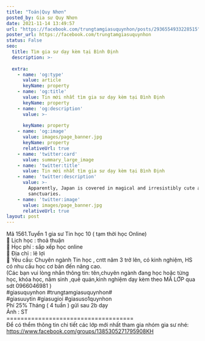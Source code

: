 ```yaml
---
title: "Toán|Quy Nhơn"
posted_by: Gia sư Quy Nhơn
date: 2021-11-14 13:49:57
url: "https://facebook.com/trungtamgiasuquynhon/posts/2936554933228515"
poster_url: https://facebook.com/trungtamgiasuquynhon
status: False
seo:
  title: Tìm gia sư dạy kèm tại Bình Định
  description: >-
    
  extra:
    - name: 'og:type'
      value: article
      keyName: property
    - name: 'og:title'
      value: Tin mới nhất tìm gia sư dạy kèm tại Bình Định
      keyName: property
    - name: 'og:description'
      value: >-
        
      keyName: property
    - name: 'og:image'
      value: images/page_banner.jpg
      keyName: property
      relativeUrl: true
    - name: 'twitter:card'
      value: summary_large_image
    - name: 'twitter:title'
      value: Tin mới nhất tìm gia sư dạy kèm tại Bình Định
    - name: 'twitter:description'
      value: >-
        Apparently, Japan is covered in magical and irresistibly cute animal
        sanctuaries.
    - name: 'twitter:image'
      value: images/page_banner.jpg
      relativeUrl: true
layout: post
---
```

Mã 1561.Tuyển 1 gia sư Tin học 10 ( tạm thời học Online)<br>🧐 Lịch học : thoả thuận<br>🧐 Học phí : sắp xếp học online<br>🧐 Địa chỉ : lê lợi<br>🧐 Yêu cầu: Chuyên ngành Tin học , cntt năm 3 trở lên, có kinh nghiệm, HS có nhu cầu học cơ bản đến nâng cao.<br>(Các bạn vui lòng nhắn thông tin: tên,chuyên ngành đang học hoặc từng học, khóa học, năm sinh ,quê quán,kinh nghiệm dạy kèm theo MÃ LỚP qua sdt 0966046981 )<br>#giasuquynhon #trungtamgiasuquynhon#<br>#giasuuytin #giasugioi #giasuso1quynhon<br>Phí 25% Tháng ( 4 tuần ) gửi sau 2b dạy<br>Ảnh : ST<br>====================================<br>Để có thểm thông tin chi tiết các lớp mới nhất tham gia nhóm gia sư nhé: https://www.facebook.com/groups/1385305271795908KH
